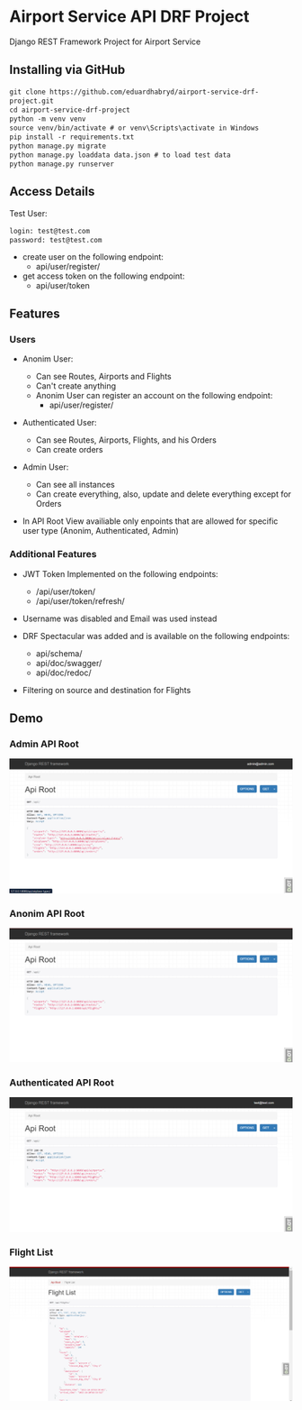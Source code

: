 # Airport Service API DRF Project

Django REST Framework Project for Airport Service

## Installing via GitHub
```shell
git clone https://github.com/eduardhabryd/airport-service-drf-project.git
cd airport-service-drf-project
python -m venv venv
source venv/bin/activate # or venv\Scripts\activate in Windows
pip install -r requirements.txt
python manage.py migrate
python manage.py loaddata data.json # to load test data
python manage.py runserver
```

## Access Details

Test User:
```
login: test@test.com
password: test@test.com
```

- create user on the following endpoint:
    - api/user/register/
- get access token on the following endpoint:
    - api/user/token


## Features

### Users
- Anonim User:
  - Can see Routes, Airports and Flights
  - Can't create anything
  - Anonim User can register an account on the following endpoint:
    - api/user/register/

- Authenticated User:
  - Can see Routes, Airports, Flights, and his Orders
  - Can create orders

- Admin User:
  - Can see all instances
  - Can create everything, also, update and delete everything except for Orders

- In API Root View availiable only enpoints that are allowed for specific user type (Anonim, Authenticated, Admin)

### Additional Features
- JWT Token Implemented on the following endpoints:
  - /api/user/token/
  - /api/user/token/refresh/

- Username was disabled and Email was used instead

- DRF Spectacular was added and is available on the following endpoints:
  - api/schema/
  - api/doc/swagger/
  - api/doc/redoc/

- Filtering on source and destination for Flights

## Demo
### Admin API Root
![Admin API Root](admin_api_root_view.png)
### Anonim API Root
![Anonim API Root](anonim_api_root_view.png)
### Authenticated API Root
![Auth API Root](user_api_root_view.png)
### Flight List
![Flight List](flight_list.png)